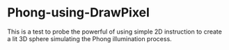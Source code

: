 # Phong-using-DrawPixel
This is a test to probe the powerful of using simple 2D instruction to create a lit 3D sphere simulating the Phong illumination process.
